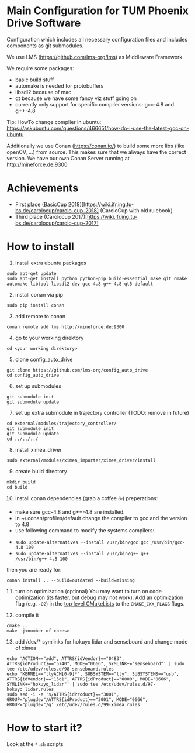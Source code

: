 # Main Configuration for TUM Phoenix Drive Software 
Configuration which includes all necessary configuration files and includes components as git submodules.

We use LMS (https://github.com/lms-org/lms) as Middleware Framework.

We require some packages:
- basic build stuff
- automake is needed for protobuffers
- libsdl2 because of mac
- qt because we have some fancy viz stuff going on
- currently only support for specific compiler versions: gcc-4.8 and g++-4.8

Tip: HowTo change compiler in ubuntu: https://askubuntu.com/questions/466651/how-do-i-use-the-latest-gcc-on-ubuntu

Additionally we use Conan (https://conan.io/) to build some more libs (like openCV, ...) from source. This makes sure that we always have the correct version. We have our own Conan Server running at http://mineforce.de:9300
 
# Achievements
* First place (BasicCup 2018)[https://wiki.ifr.ing.tu-bs.de/carolocup/carolo-cup-2018] (CaroloCup with old rulebook)
* Third place (Carolocup 2017)[https://wiki.ifr.ing.tu-bs.de/carolocup/carolo-cup-2017]

# How to install
1. install extra ubuntu packages
```
sudo apt-get update
sudo apt-get install python python-pip build-essential make git cmake automake libtool libsdl2-dev gcc-4.8 g++-4.8 qt5-default
```

2. install conan via pip

`sudo pip install conan`

3. add remote to conan

`conan remote add lms http://mineforce.de:9300`

4. go to your working direktory

`cd <your working direktory>`

5. clone config_auto_drive
```
git clone https://github.com/lms-org/config_auto_drive
cd config_auto_drive
```

6. set up submodules
```
git submodule init
git submodule update
```

7. set up extra submodule in trajectory controller (TODO: remove in future)
```
cd external/modules/trajectory_controller/
git submodule init
git submodule update
cd ../../../
```

8. install ximea_driver

`sudo external/modules/ximea_importer/ximea_driver/install` 

9. create build directory
```
mkdir build
cd build
```

10. install conan dependencies (grab a coffee ☕)
preperations: 
* make sure gcc-4.8 and g++-4.8 are installed.
* in ~/.conan/profiles/default change the compiler to gcc and the version to 4.8
* use following command to modify the systems compilers: 
- `sudo update-alternatives --install /usr/bin/gcc gcc /usr/bin/gcc-4.8 100`
- `sudo update-alternatives --install /usr/bin/g++ g++ /usr/bin/g++-4.8 100`

then you are ready for:

`conan install .. --build=outdated --build=missing`

11. turn on optimization (optional)
You may want to turn on code optimization (its faster, but debug may not work).
Add an optimization flag (e.g. `-O2`) in the [top level CMakeLists](https://github.com/lms-org/config_auto_drive/blob/master/CMakeLists.txt) to the `CMAKE_CXX_FLAGS` flags.

12. compile it
```
cmake ..
make -j<number of cores>
```
13. add /dev/* symlinks for hokuyo lidar and senseboard and change mode of ximea
```
echo 'ACTION=="add", ATTRS{idVendor}=="0483", ATTRS{idProduct}=="5740", MODE="0666", SYMLINK+="senseboard"' | sudo tee /etc/udev/rules.d/98-senseboard.rules
echo 'KERNEL=="ttyACM[0-9]*", SUBSYSTEM=="tty", SUBSYSTEMS=="usb", ATTRS{idVendor}=="15d1", ATTRS{idProduct}=="0000", MODE="0666", SYMLINK+="hokuyo_lidar"' | sudo tee /etc/udev/rules.d/97-hokuyo_lidar.rules
sudo sed -i -e 's/ATTRS{idProduct}=="3001", GROUP="plugdev"/ATTRS{idProduct}=="3001", MODE="0666", GROUP="plugdev"/g' /etc/udev/rules.d/99-ximea.rules
```


# How to start it?
Look at the `*.sh` scripts
